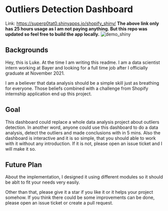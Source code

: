 # Outliers Detection Dashboard

Link: https://superp0tat0.shinyapps.io/shopify_shiny/
**The above link only has 25 hours usage as I am not paying anything. But this repo was updated so feel free to build the app locally.**
![demo_shiny](https://raw.githubusercontent.com/superp0tat0/superp0tat0.github.io/master/files_posts/project_shiny.png)

## Backgrounds
Hey, this is Luke. At the time I am writing this readme. I am a data scientist intern working at Bayer and looking for a full time job after I officially graduate at November 2021.

I am a believer that data analysis should be a simple skill just as breathing for everyone. Those beliefs combined with a challenge from Shopify internship application end up this project. 

## Goal

This dashboard could replace a whole data analysis project about outliers detection. In another word, anyone could use this dashboard to do a data analysis, detect the outliers and made conclusions with in 5 mins. Also the dashboard is interactive and it is so simple, that you should able to work with it without any introduction. If it is not, please open an issue ticket and I will make it so.

## Future Plan

About the implementation, I designed it using different modules so it should be ablt to fit your needs very easily.

Other than that, please give it a star if you like it or it helps your project somehow. If you think there could be some improvements can be done, please open an issue ticket or create a pull request.
